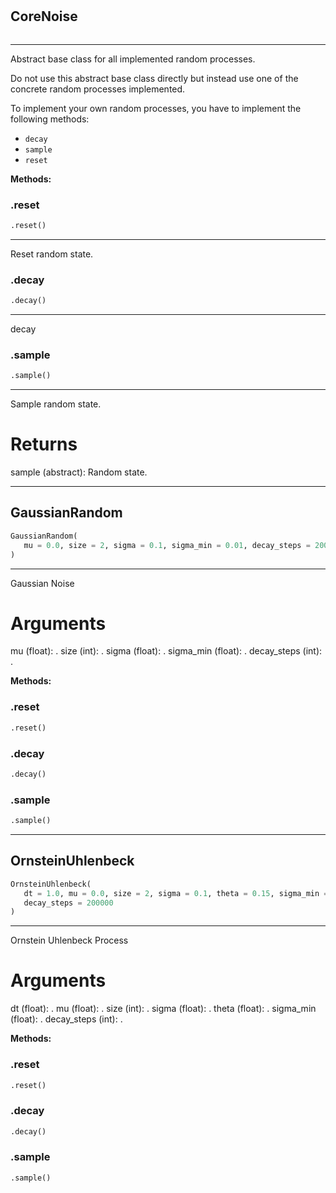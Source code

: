 #


## CoreNoise
```python 

```


---
Abstract base class for all implemented random processes.

Do not use this abstract base class directly but instead
use one of the concrete random processes implemented.

To implement your own random processes,
you have to implement the following methods:

- `decay`
- `sample`
- `reset`


**Methods:**


### .reset
```python
.reset()
```

---
Reset random state.

### .decay
```python
.decay()
```

---
decay

### .sample
```python
.sample()
```

---
Sample random state.

# Returns
sample (abstract): Random state.

----


## GaussianRandom
```python 
GaussianRandom(
   mu = 0.0, size = 2, sigma = 0.1, sigma_min = 0.01, decay_steps = 200000
)
```


---
Gaussian Noise

# Arguments
mu (float): .
size (int): .
sigma (float): .
sigma_min (float): .
decay_steps (int): .


**Methods:**


### .reset
```python
.reset()
```


### .decay
```python
.decay()
```


### .sample
```python
.sample()
```


----


## OrnsteinUhlenbeck
```python 
OrnsteinUhlenbeck(
   dt = 1.0, mu = 0.0, size = 2, sigma = 0.1, theta = 0.15, sigma_min = 0.01,
   decay_steps = 200000
)
```


---
Ornstein Uhlenbeck Process

# Arguments
dt (float): .
mu (float): .
size (int): .
sigma (float): .
theta (float): .
sigma_min (float): .
decay_steps (int): .


**Methods:**


### .reset
```python
.reset()
```


### .decay
```python
.decay()
```


### .sample
```python
.sample()
```

